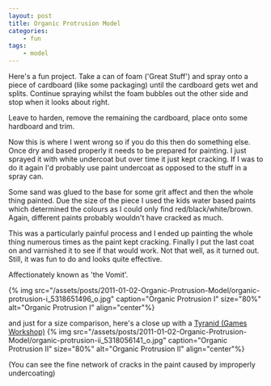 ```yaml
---
layout: post
title: Organic Protrusion Model
categories:
    - fun
tags:
    - model
---
```


Here's a fun project. Take a can of foam ('Great Stuff') and spray onto a piece of cardboard (like some packaging) until the cardboard gets wet and splits. Continue spraying whilst the foam bubbles out the other side and stop when it looks about right.

Leave to harden, remove the remaining the cardboard, place onto some hardboard and trim.

Now this is where I went wrong so if you do this then do something else. Once dry and based properly it needs to be prepared for painting. I just sprayed it with white undercoat but over time it just kept cracking. If I was to do it again I'd probably use paint undercoat as opposed to the stuff in a spray can.

Some sand was glued to the base for some grit affect and then the whole thing painted. Due the size of the piece I used the kids water based paints which determined the colours as I could only find red/black/white/brown. Again, different paints probably wouldn't have cracked as much.

This was a particularly painful process and I ended up painting the whole thing numerous times as the paint kept cracking. Finally I put the last coat on and varnished it to see if that would work. Not that well, as it turned out. Still, it was fun to do and looks quite effective.

Affectionately known as 'the Vomit'.

{% img src="/assets/posts/2011-01-02-Organic-Protrusion-Model/organic-protrusion-i_5318651496_o.jpg" caption="Organic Protrusion I" size="80%" alt="Organic Protrusion I" align="center"%}

and just for a size comparison, here's a close up with a [Tyranid (Games Workshop)](http://www.games-workshop.com/gws/catalog/productDetail.jsp?catId=cat440297a&amp;prodId=prod380003a)
{% img src="/assets/posts/2011-01-02-Organic-Protrusion-Model/organic-protrusion-ii_5318056141_o.jpg" caption="Organic Protrusion II" size="80%" alt="Organic Protrusion II" align="center"%}

(You can see the fine network of cracks in the paint caused by improperly undercoating)